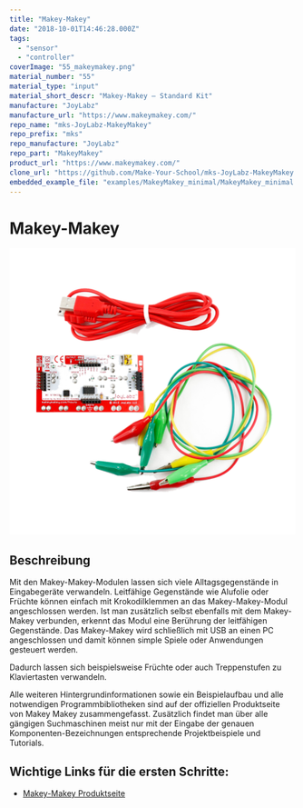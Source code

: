 ```yaml
---
title: "Makey-Makey"
date: "2018-10-01T14:46:28.000Z"
tags: 
  - "sensor"
  - "controller"
coverImage: "55_makeymakey.png"
material_number: "55"
material_type: "input"
material_short_descr: "Makey-Makey – Standard Kit"
manufacture: "JoyLabz"
manufacture_url: "https://www.makeymakey.com/"
repo_name: "mks-JoyLabz-MakeyMakey"
repo_prefix: "mks"
repo_manufacture: "JoyLabz"
repo_part: "MakeyMakey"
product_url: "https://www.makeymakey.com/"
clone_url: "https://github.com/Make-Your-School/mks-JoyLabz-MakeyMakey.git"
embedded_example_file: "examples/MakeyMakey_minimal/MakeyMakey_minimal.ino"
---
```



# Makey-Makey

![Makey-Makey](./55_makeymakey.png)

## Beschreibung
Mit den Makey-Makey-Modulen lassen sich viele Alltagsgegenstände in Eingabegeräte verwandeln. Leitfähige Gegenstände wie Alufolie oder Früchte können einfach mit Krokodilklemmen an das Makey-Makey-Modul angeschlossen werden. Ist man zusätzlich selbst ebenfalls mit dem Makey-Makey verbunden, erkennt das Modul eine Berührung der leitfähigen Gegenstände. Das Makey-Makey wird schließlich mit USB an einen PC angeschlossen und damit können simple Spiele oder Anwendungen gesteuert werden.

Dadurch lassen sich beispielsweise Früchte oder auch Treppenstufen zu Klaviertasten verwandeln.

Alle weiteren Hintergrundinformationen sowie ein Beispielaufbau und alle notwendigen Programmbibliotheken sind auf der offiziellen Produktseite von Makey Makey zusammengefasst. Zusätzlich findet man über alle gängigen Suchmaschinen meist nur mit der Eingabe der genauen Komponenten-Bezeichnungen entsprechende Projektbeispiele und Tutorials.


<!-- infolist -->
## Wichtige Links für die ersten Schritte:

- [Makey-Makey Produktseite](https://www.makeymakey.com/)

